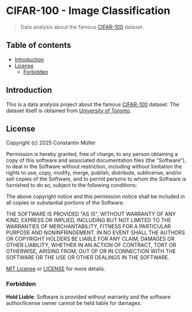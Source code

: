 # CIFAR-100 - Image Classification

> Data analysis about the famous [CIFAR-100](https://www.cs.toronto.edu/~kriz/cifar.html) dataset.

## Table of contents

- [Introduction](#introduction)
- [License](#license)
  - [Forbidden](#forbidden)

## Introduction

This is a data analysis project about the famous [CIFAR-100](https://www.cs.toronto.edu/~kriz/cifar.html) dataset. The dataset itself is obtained from [University of Toronto](https://www.cs.toronto.edu/~kriz/cifar.html).

## License

Copyright (c) 2025 Constantin Müller

Permission is hereby granted, free of charge, to any person obtaining a copy
of this software and associated documentation files (the "Software"), to deal
in the Software without restriction, including without limitation the rights
to use, copy, modify, merge, publish, distribute, sublicense, and/or sell
copies of the Software, and to permit persons to whom the Software is
furnished to do so, subject to the following conditions:

The above copyright notice and this permission notice shall be included in all
copies or substantial portions of the Software.

THE SOFTWARE IS PROVIDED "AS IS", WITHOUT WARRANTY OF ANY KIND, EXPRESS OR
IMPLIED, INCLUDING BUT NOT LIMITED TO THE WARRANTIES OF MERCHANTABILITY,
FITNESS FOR A PARTICULAR PURPOSE AND NONINFRINGEMENT. IN NO EVENT SHALL THE
AUTHORS OR COPYRIGHT HOLDERS BE LIABLE FOR ANY CLAIM, DAMAGES OR OTHER
LIABILITY, WHETHER IN AN ACTION OF CONTRACT, TORT OR OTHERWISE, ARISING FROM,
OUT OF OR IN CONNECTION WITH THE SOFTWARE OR THE USE OR OTHER DEALINGS IN THE
SOFTWARE.

[MIT License](https://opensource.org/licenses/MIT) or [LICENSE](LICENSE) for
more details.

### Forbidden

**Hold Liable**: Software is provided without warranty and the software
author/license owner cannot be held liable for damages.
